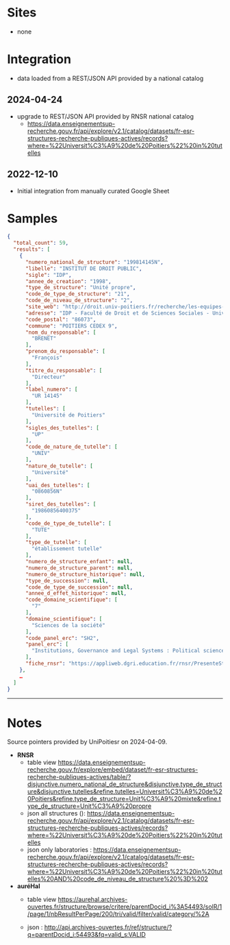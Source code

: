 # Sites

*  none

# Integration

* data loaded from a REST/JSON API provided by a national catalog

## 2024-04-24

* upgrade to REST/JSON API provided by RNSR national catalog
  * https://data.enseignementsup-recherche.gouv.fr/api/explore/v2.1/catalog/datasets/fr-esr-structures-recherche-publiques-actives/records?where=%22Universit%C3%A9%20de%20Poitiers%22%20in%20tutelles

## 2022-12-10

* Initial integration from manually curated Google Sheet

# Samples

```json
{
  "total_count": 59,
  "results": [
    {
      "numero_national_de_structure": "199814145N",
      "libelle": "INSTITUT DE DROIT PUBLIC",
      "sigle": "IDP",
      "annee_de_creation": "1998",
      "type_de_structure": "Unité propre",
      "code_de_type_de_structure": "21",
      "code_de_niveau_de_structure": "2",
      "site_web": "http://droit.univ-poitiers.fr/recherche/les-equipes-de-recherche/institut-de-droit-public-idp-/",
      "adresse": "IDP - Faculté de Droit et de Sciences Sociales - Université de Poitiers - Bâtiment E9 - 43 Place Charles de Gaulle - TSA 81100",
      "code_postal": "86073",
      "commune": "POITIERS CEDEX 9",
      "nom_du_responsable": [
        "BRENET"
      ],
      "prenom_du_responsable": [
        "François"
      ],
      "titre_du_responsable": [
        "Directeur"
      ],
      "label_numero": [
        "UR 14145"
      ],
      "tutelles": [
        "Université de Poitiers"
      ],
      "sigles_des_tutelles": [
        "UP"
      ],
      "code_de_nature_de_tutelle": [
        "UNIV"
      ],
      "nature_de_tutelle": [
        "Université"
      ],
      "uai_des_tutelles": [
        "0860856N"
      ],
      "siret_des_tutelles": [
        "19860856400375"
      ],
      "code_de_type_de_tutelle": [
        "TUTE"
      ],
      "type_de_tutelle": [
        "établissement tutelle"
      ],
      "numero_de_structure_enfant": null,
      "numero_de_structure_parent": null,
      "numero_de_structure_historique": null,
      "type_de_succession": null,
      "code_de_type_de_succession": null,
      "annee_d_effet_historique": null,
      "code_domaine_scientifique": [
        "7"
      ],
      "domaine_scientifique": [
        "Sciences de la société"
      ],
      "code_panel_erc": "SH2",
      "panel_erc": [
        "Institutions, Governance and Legal Systems : Political science, international relations, law"
      ],
      "fiche_rnsr": "https://appliweb.dgri.education.fr/rnsr/PresenteStruct.jsp?numNatStruct=199814145N&PUBLIC=OK"
    },
    …
  ]
}
```

---

# Notes

Source pointers provided by UniPoitiesr on 2024-04-09.

- **RNSR**
  - table view
    https://data.enseignementsup-recherche.gouv.fr/explore/embed/dataset/fr-esr-structures-recherche-publiques-actives/table/?disjunctive.numero_national_de_structure&disjunctive.type_de_structure&disjunctive.tutelles&refine.tutelles=Universit%C3%A9%20de%20Poitiers&refine.type_de_structure=Unit%C3%A9%20mixte&refine.type_de_structure=Unit%C3%A9%20propre
  - json all structures ():
    https://data.enseignementsup-recherche.gouv.fr/api/explore/v2.1/catalog/datasets/fr-esr-structures-recherche-publiques-actives/records?where=%22Universit%C3%A9%20de%20Poitiers%22%20in%20tutelles
  - json only laboratories :
    https://data.enseignementsup-recherche.gouv.fr/api/explore/v2.1/catalog/datasets/fr-esr-structures-recherche-publiques-actives/records?where=%22Universit%C3%A9%20de%20Poitiers%22%20in%20tutelles%20AND%20code_de_niveau_de_structure%20%3D%202
- **auréHal**
  - table view
    https://aurehal.archives-ouvertes.fr/structure/browse/critere/parentDocid_i%3A54493/solR/1/page/1/nbResultPerPage/200/tri/valid/filter/valid/category/%2A

  - json :
    http://api.archives-ouvertes.fr/ref/structure/?q=parentDocid_i:54493&fq=valid_s:VALID

